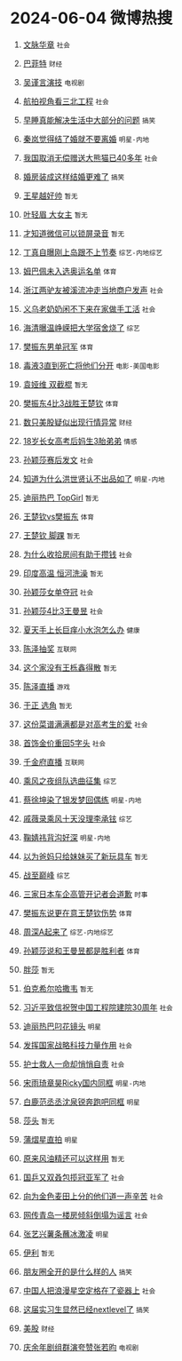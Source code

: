 # 2024-06-04 微博热搜 
1. [文脉华章](https://m.weibo.cn/search?containerid=100103type%3D1%26t%3D10%26q%3D%23%E6%96%87%E8%84%89%E5%8D%8E%E7%AB%A0%23&stream_entry_id=51&isnewpage=1&extparam=seat%3D1%26dgr%3D0%26filter_type%3Drealtimehot%26stream_entry_id%3D51%26c_type%3D51%26pos%3D0%26q%3D%2523%25E6%2596%2587%25E8%2584%2589%25E5%258D%258E%25E7%25AB%25A0%2523%26cate%3D10103%26display_time%3D1717439503%26pre_seqid%3D1717439503889027505112) `社会` 

2. [巴菲特](https://m.weibo.cn/search?containerid=100103type%3D1%26t%3D10%26q%3D%E5%B7%B4%E8%8F%B2%E7%89%B9&stream_entry_id=31&isnewpage=1&extparam=seat%3D1%26filter_type%3Drealtimehot%26c_type%3D31%26lcate%3D5001%26cate%3D5001%26realpos%3D1%26band_rank%3D1%26q%3D%25E5%25B7%25B4%25E8%258F%25B2%25E7%2589%25B9%26stream_entry_id%3D31%26pos%3D0%26dgr%3D0%26flag%3D2%26display_time%3D1717439503%26pre_seqid%3D1717439503889027505112) `财经` 

3. [吴谨言演技](https://m.weibo.cn/search?containerid=100103type%3D1%26t%3D10%26q%3D%E5%90%B4%E8%B0%A8%E8%A8%80%E6%BC%94%E6%8A%80&stream_entry_id=31&isnewpage=1&extparam=seat%3D1%26filter_type%3Drealtimehot%26c_type%3D31%26lcate%3D5001%26cate%3D5001%26realpos%3D2%26band_rank%3D2%26q%3D%25E5%2590%25B4%25E8%25B0%25A8%25E8%25A8%2580%25E6%25BC%2594%25E6%258A%2580%26stream_entry_id%3D31%26pos%3D1%26dgr%3D0%26flag%3D2%26display_time%3D1717439503%26pre_seqid%3D1717439503889027505112) `电视剧` 

4. [航拍视角看三北工程](https://m.weibo.cn/search?containerid=100103type%3D1%26t%3D10%26q%3D%23%E8%88%AA%E6%8B%8D%E8%A7%86%E8%A7%92%E7%9C%8B%E4%B8%89%E5%8C%97%E5%B7%A5%E7%A8%8B%23&stream_entry_id=31&isnewpage=1&extparam=seat%3D1%26filter_type%3Drealtimehot%26c_type%3D31%26lcate%3D5001%26cate%3D5001%26realpos%3D3%26band_rank%3D3%26q%3D%2523%25E8%2588%25AA%25E6%258B%258D%25E8%25A7%2586%25E8%25A7%2592%25E7%259C%258B%25E4%25B8%2589%25E5%258C%2597%25E5%25B7%25A5%25E7%25A8%258B%2523%26stream_entry_id%3D31%26pos%3D2%26dgr%3D0%26flag%3D0%26display_time%3D1717439503%26pre_seqid%3D1717439503889027505112) `社会` 

5. [早睡真能解决生活中大部分的问题](https://m.weibo.cn/search?containerid=100103type%3D1%26t%3D10%26q%3D%23%E6%97%A9%E7%9D%A1%E7%9C%9F%E8%83%BD%E8%A7%A3%E5%86%B3%E7%94%9F%E6%B4%BB%E4%B8%AD%E5%A4%A7%E9%83%A8%E5%88%86%E7%9A%84%E9%97%AE%E9%A2%98%23&stream_entry_id=31&isnewpage=1&extparam=seat%3D1%26filter_type%3Drealtimehot%26c_type%3D31%26lcate%3D5001%26cate%3D5001%26realpos%3D4%26band_rank%3D4%26q%3D%2523%25E6%2597%25A9%25E7%259D%25A1%25E7%259C%259F%25E8%2583%25BD%25E8%25A7%25A3%25E5%2586%25B3%25E7%2594%259F%25E6%25B4%25BB%25E4%25B8%25AD%25E5%25A4%25A7%25E9%2583%25A8%25E5%2588%2586%25E7%259A%2584%25E9%2597%25AE%25E9%25A2%2598%2523%26stream_entry_id%3D31%26pos%3D3%26dgr%3D0%26flag%3D2%26display_time%3D1717439503%26pre_seqid%3D1717439503889027505112) `搞笑` 

6. [秦岚觉得结了婚就不要离婚](https://m.weibo.cn/search?containerid=100103type%3D1%26t%3D10%26q%3D%23%E7%A7%A6%E5%B2%9A%E8%A7%89%E5%BE%97%E7%BB%93%E4%BA%86%E5%A9%9A%E5%B0%B1%E4%B8%8D%E8%A6%81%E7%A6%BB%E5%A9%9A%23&stream_entry_id=31&isnewpage=1&extparam=seat%3D1%26filter_type%3Drealtimehot%26c_type%3D31%26lcate%3D5001%26cate%3D5001%26realpos%3D5%26band_rank%3D5%26q%3D%2523%25E7%25A7%25A6%25E5%25B2%259A%25E8%25A7%2589%25E5%25BE%2597%25E7%25BB%2593%25E4%25BA%2586%25E5%25A9%259A%25E5%25B0%25B1%25E4%25B8%258D%25E8%25A6%2581%25E7%25A6%25BB%25E5%25A9%259A%2523%26stream_entry_id%3D31%26pos%3D4%26dgr%3D0%26flag%3D2%26display_time%3D1717439503%26pre_seqid%3D1717439503889027505112) `明星-内地` 

7. [我国取消无偿赠送大熊猫已40多年](https://m.weibo.cn/search?containerid=100103type%3D1%26t%3D10%26q%3D%23%E6%88%91%E5%9B%BD%E5%8F%96%E6%B6%88%E6%97%A0%E5%81%BF%E8%B5%A0%E9%80%81%E5%A4%A7%E7%86%8A%E7%8C%AB%E5%B7%B240%E5%A4%9A%E5%B9%B4%23&stream_entry_id=31&isnewpage=1&extparam=seat%3D1%26filter_type%3Drealtimehot%26c_type%3D31%26lcate%3D5001%26cate%3D5001%26realpos%3D6%26band_rank%3D6%26q%3D%2523%25E6%2588%2591%25E5%259B%25BD%25E5%258F%2596%25E6%25B6%2588%25E6%2597%25A0%25E5%2581%25BF%25E8%25B5%25A0%25E9%2580%2581%25E5%25A4%25A7%25E7%2586%258A%25E7%258C%25AB%25E5%25B7%25B240%25E5%25A4%259A%25E5%25B9%25B4%2523%26stream_entry_id%3D31%26pos%3D5%26dgr%3D0%26flag%3D0%26display_time%3D1717439503%26pre_seqid%3D1717439503889027505112) `社会` 

8. [婚房装成这样结婚更难了](https://m.weibo.cn/search?containerid=100103type%3D1%26t%3D10%26q%3D%23%E5%A9%9A%E6%88%BF%E8%A3%85%E6%88%90%E8%BF%99%E6%A0%B7%E7%BB%93%E5%A9%9A%E6%9B%B4%E9%9A%BE%E4%BA%86%23&stream_entry_id=31&isnewpage=1&extparam=seat%3D1%26filter_type%3Drealtimehot%26c_type%3D31%26lcate%3D5001%26cate%3D5001%26realpos%3D7%26band_rank%3D7%26q%3D%2523%25E5%25A9%259A%25E6%2588%25BF%25E8%25A3%2585%25E6%2588%2590%25E8%25BF%2599%25E6%25A0%25B7%25E7%25BB%2593%25E5%25A9%259A%25E6%259B%25B4%25E9%259A%25BE%25E4%25BA%2586%2523%26stream_entry_id%3D31%26pos%3D6%26dgr%3D0%26flag%3D2%26display_time%3D1717439503%26pre_seqid%3D1717439503889027505112) `搞笑` 

9. [王星越好帅](https://m.weibo.cn/search?containerid=100103type%3D1%26t%3D10%26q%3D%E7%8E%8B%E6%98%9F%E8%B6%8A%E5%A5%BD%E5%B8%85&stream_entry_id=31&isnewpage=1&extparam=seat%3D1%26filter_type%3Drealtimehot%26c_type%3D31%26lcate%3D5001%26cate%3D5001%26realpos%3D8%26band_rank%3D8%26q%3D%25E7%258E%258B%25E6%2598%259F%25E8%25B6%258A%25E5%25A5%25BD%25E5%25B8%2585%26stream_entry_id%3D31%26pos%3D7%26dgr%3D0%26flag%3D0%26display_time%3D1717439503%26pre_seqid%3D1717439503889027505112) `暂无` 

10. [叶轻眉 大女主](https://m.weibo.cn/search?containerid=100103type%3D1%26t%3D10%26q%3D%E5%8F%B6%E8%BD%BB%E7%9C%89+%E5%A4%A7%E5%A5%B3%E4%B8%BB&stream_entry_id=31&isnewpage=1&extparam=seat%3D1%26filter_type%3Drealtimehot%26c_type%3D31%26lcate%3D5001%26cate%3D5001%26realpos%3D9%26band_rank%3D9%26q%3D%25E5%258F%25B6%25E8%25BD%25BB%25E7%259C%2589%2520%25E5%25A4%25A7%25E5%25A5%25B3%25E4%25B8%25BB%26stream_entry_id%3D31%26pos%3D8%26dgr%3D0%26flag%3D2%26display_time%3D1717439503%26pre_seqid%3D1717439503889027505112) `暂无` 

11. [才知道微信可以锁屏录音](https://m.weibo.cn/search?containerid=100103type%3D1%26t%3D10%26q%3D%E6%89%8D%E7%9F%A5%E9%81%93%E5%BE%AE%E4%BF%A1%E5%8F%AF%E4%BB%A5%E9%94%81%E5%B1%8F%E5%BD%95%E9%9F%B3&stream_entry_id=31&isnewpage=1&extparam=seat%3D1%26filter_type%3Drealtimehot%26c_type%3D31%26lcate%3D5001%26cate%3D5001%26realpos%3D10%26band_rank%3D10%26q%3D%25E6%2589%258D%25E7%259F%25A5%25E9%2581%2593%25E5%25BE%25AE%25E4%25BF%25A1%25E5%258F%25AF%25E4%25BB%25A5%25E9%2594%2581%25E5%25B1%258F%25E5%25BD%2595%25E9%259F%25B3%26stream_entry_id%3D31%26pos%3D9%26dgr%3D0%26flag%3D2%26display_time%3D1717439503%26pre_seqid%3D1717439503889027505112) `暂无` 

12. [丁真自曝刚上岛跟不上节奏](https://m.weibo.cn/search?containerid=100103type%3D1%26t%3D10%26q%3D%23%E4%B8%81%E7%9C%9F%E8%87%AA%E6%9B%9D%E5%88%9A%E4%B8%8A%E5%B2%9B%E8%B7%9F%E4%B8%8D%E4%B8%8A%E8%8A%82%E5%A5%8F%23&stream_entry_id=31&isnewpage=1&extparam=seat%3D1%26filter_type%3Drealtimehot%26c_type%3D31%26lcate%3D5001%26cate%3D5001%26realpos%3D11%26band_rank%3D11%26q%3D%2523%25E4%25B8%2581%25E7%259C%259F%25E8%2587%25AA%25E6%259B%259D%25E5%2588%259A%25E4%25B8%258A%25E5%25B2%259B%25E8%25B7%259F%25E4%25B8%258D%25E4%25B8%258A%25E8%258A%2582%25E5%25A5%258F%2523%26stream_entry_id%3D31%26pos%3D10%26dgr%3D0%26flag%3D1%26display_time%3D1717439503%26pre_seqid%3D1717439503889027505112) `综艺-内地综艺` 

13. [姆巴佩未入选奥运名单](https://m.weibo.cn/search?containerid=100103type%3D1%26t%3D10%26q%3D%23%E5%A7%86%E5%B7%B4%E4%BD%A9%E6%9C%AA%E5%85%A5%E9%80%89%E5%A5%A5%E8%BF%90%E5%90%8D%E5%8D%95%23&stream_entry_id=31&isnewpage=1&extparam=seat%3D1%26filter_type%3Drealtimehot%26c_type%3D31%26lcate%3D5001%26cate%3D5001%26realpos%3D12%26band_rank%3D12%26q%3D%2523%25E5%25A7%2586%25E5%25B7%25B4%25E4%25BD%25A9%25E6%259C%25AA%25E5%2585%25A5%25E9%2580%2589%25E5%25A5%25A5%25E8%25BF%2590%25E5%2590%258D%25E5%258D%2595%2523%26stream_entry_id%3D31%26pos%3D11%26dgr%3D0%26flag%3D1%26display_time%3D1717439503%26pre_seqid%3D1717439503889027505112) `体育` 

14. [浙江两驴友被溪流冲走当地商户发声](https://m.weibo.cn/search?containerid=100103type%3D1%26t%3D10%26q%3D%23%E6%B5%99%E6%B1%9F%E4%B8%A4%E9%A9%B4%E5%8F%8B%E8%A2%AB%E6%BA%AA%E6%B5%81%E5%86%B2%E8%B5%B0%E5%BD%93%E5%9C%B0%E5%95%86%E6%88%B7%E5%8F%91%E5%A3%B0%23&stream_entry_id=31&isnewpage=1&extparam=seat%3D1%26filter_type%3Drealtimehot%26c_type%3D31%26lcate%3D5001%26cate%3D5001%26realpos%3D13%26band_rank%3D13%26q%3D%2523%25E6%25B5%2599%25E6%25B1%259F%25E4%25B8%25A4%25E9%25A9%25B4%25E5%258F%258B%25E8%25A2%25AB%25E6%25BA%25AA%25E6%25B5%2581%25E5%2586%25B2%25E8%25B5%25B0%25E5%25BD%2593%25E5%259C%25B0%25E5%2595%2586%25E6%2588%25B7%25E5%258F%2591%25E5%25A3%25B0%2523%26stream_entry_id%3D31%26pos%3D12%26dgr%3D0%26flag%3D2%26display_time%3D1717439503%26pre_seqid%3D1717439503889027505112) `社会` 

15. [义乌老奶奶闲不下来在家做手工活](https://m.weibo.cn/search?containerid=100103type%3D1%26t%3D10%26q%3D%23%E4%B9%89%E4%B9%8C%E8%80%81%E5%A5%B6%E5%A5%B6%E9%97%B2%E4%B8%8D%E4%B8%8B%E6%9D%A5%E5%9C%A8%E5%AE%B6%E5%81%9A%E6%89%8B%E5%B7%A5%E6%B4%BB%23&stream_entry_id=31&isnewpage=1&extparam=seat%3D1%26filter_type%3Drealtimehot%26c_type%3D31%26lcate%3D5001%26cate%3D5001%26realpos%3D14%26band_rank%3D14%26q%3D%2523%25E4%25B9%2589%25E4%25B9%258C%25E8%2580%2581%25E5%25A5%25B6%25E5%25A5%25B6%25E9%2597%25B2%25E4%25B8%258D%25E4%25B8%258B%25E6%259D%25A5%25E5%259C%25A8%25E5%25AE%25B6%25E5%2581%259A%25E6%2589%258B%25E5%25B7%25A5%25E6%25B4%25BB%2523%26stream_entry_id%3D31%26pos%3D13%26dgr%3D0%26flag%3D32768%26display_time%3D1717439503%26pre_seqid%3D1717439503889027505112) `社会` 

16. [海清曝温峥嵘把大学宿舍烧了](https://m.weibo.cn/search?containerid=100103type%3D1%26t%3D10%26q%3D%23%E6%B5%B7%E6%B8%85%E6%9B%9D%E6%B8%A9%E5%B3%A5%E5%B5%98%E6%8A%8A%E5%A4%A7%E5%AD%A6%E5%AE%BF%E8%88%8D%E7%83%A7%E4%BA%86%23&stream_entry_id=31&isnewpage=1&extparam=seat%3D1%26filter_type%3Drealtimehot%26c_type%3D31%26lcate%3D5001%26cate%3D5001%26realpos%3D15%26band_rank%3D15%26q%3D%2523%25E6%25B5%25B7%25E6%25B8%2585%25E6%259B%259D%25E6%25B8%25A9%25E5%25B3%25A5%25E5%25B5%2598%25E6%258A%258A%25E5%25A4%25A7%25E5%25AD%25A6%25E5%25AE%25BF%25E8%2588%258D%25E7%2583%25A7%25E4%25BA%2586%2523%26stream_entry_id%3D31%26pos%3D14%26dgr%3D0%26flag%3D1%26display_time%3D1717439503%26pre_seqid%3D1717439503889027505112) `综艺` 

17. [樊振东男单冠军](https://m.weibo.cn/search?containerid=100103type%3D1%26t%3D10%26q%3D%23%E6%A8%8A%E6%8C%AF%E4%B8%9C%E7%94%B7%E5%8D%95%E5%86%A0%E5%86%9B%23&stream_entry_id=31&isnewpage=1&extparam=seat%3D1%26filter_type%3Drealtimehot%26c_type%3D31%26lcate%3D5001%26cate%3D5001%26realpos%3D16%26band_rank%3D16%26q%3D%2523%25E6%25A8%258A%25E6%258C%25AF%25E4%25B8%259C%25E7%2594%25B7%25E5%258D%2595%25E5%2586%25A0%25E5%2586%259B%2523%26stream_entry_id%3D31%26pos%3D15%26dgr%3D0%26flag%3D0%26display_time%3D1717439503%26pre_seqid%3D1717439503889027505112) `体育` 

18. [毒液3直到死亡将他们分开](https://m.weibo.cn/search?containerid=100103type%3D1%26t%3D10%26q%3D%23%E6%AF%92%E6%B6%B23%E7%9B%B4%E5%88%B0%E6%AD%BB%E4%BA%A1%E5%B0%86%E4%BB%96%E4%BB%AC%E5%88%86%E5%BC%80%23&stream_entry_id=31&isnewpage=1&extparam=seat%3D1%26filter_type%3Drealtimehot%26c_type%3D31%26lcate%3D5001%26cate%3D5001%26realpos%3D17%26band_rank%3D17%26q%3D%2523%25E6%25AF%2592%25E6%25B6%25B23%25E7%259B%25B4%25E5%2588%25B0%25E6%25AD%25BB%25E4%25BA%25A1%25E5%25B0%2586%25E4%25BB%2596%25E4%25BB%25AC%25E5%2588%2586%25E5%25BC%2580%2523%26stream_entry_id%3D31%26pos%3D16%26dgr%3D0%26flag%3D0%26display_time%3D1717439503%26pre_seqid%3D1717439503889027505112) `电影-美国电影` 

19. [袁娅维 双截棍](https://m.weibo.cn/search?containerid=100103type%3D1%26t%3D10%26q%3D%E8%A2%81%E5%A8%85%E7%BB%B4+%E5%8F%8C%E6%88%AA%E6%A3%8D&stream_entry_id=31&isnewpage=1&extparam=seat%3D1%26filter_type%3Drealtimehot%26c_type%3D31%26lcate%3D5001%26cate%3D5001%26realpos%3D18%26band_rank%3D18%26q%3D%25E8%25A2%2581%25E5%25A8%2585%25E7%25BB%25B4%2520%25E5%258F%258C%25E6%2588%25AA%25E6%25A3%258D%26stream_entry_id%3D31%26pos%3D17%26dgr%3D0%26flag%3D0%26display_time%3D1717439503%26pre_seqid%3D1717439503889027505112) `暂无` 

20. [樊振东4比3战胜王楚钦](https://m.weibo.cn/search?containerid=100103type%3D1%26t%3D10%26q%3D%23%E6%A8%8A%E6%8C%AF%E4%B8%9C4%E6%AF%943%E6%88%98%E8%83%9C%E7%8E%8B%E6%A5%9A%E9%92%A6%23&stream_entry_id=31&isnewpage=1&extparam=seat%3D1%26filter_type%3Drealtimehot%26c_type%3D31%26lcate%3D5001%26cate%3D5001%26realpos%3D19%26band_rank%3D19%26q%3D%2523%25E6%25A8%258A%25E6%258C%25AF%25E4%25B8%259C4%25E6%25AF%25943%25E6%2588%2598%25E8%2583%259C%25E7%258E%258B%25E6%25A5%259A%25E9%2592%25A6%2523%26stream_entry_id%3D31%26pos%3D18%26dgr%3D0%26flag%3D0%26display_time%3D1717439503%26pre_seqid%3D1717439503889027505112) `体育` 

21. [数只美股疑似出现行情异常](https://m.weibo.cn/search?containerid=100103type%3D1%26t%3D10%26q%3D%23%E6%95%B0%E5%8F%AA%E7%BE%8E%E8%82%A1%E7%96%91%E4%BC%BC%E5%87%BA%E7%8E%B0%E8%A1%8C%E6%83%85%E5%BC%82%E5%B8%B8%23&stream_entry_id=31&isnewpage=1&extparam=seat%3D1%26filter_type%3Drealtimehot%26c_type%3D31%26lcate%3D5001%26cate%3D5001%26realpos%3D20%26band_rank%3D20%26q%3D%2523%25E6%2595%25B0%25E5%258F%25AA%25E7%25BE%258E%25E8%2582%25A1%25E7%2596%2591%25E4%25BC%25BC%25E5%2587%25BA%25E7%258E%25B0%25E8%25A1%258C%25E6%2583%2585%25E5%25BC%2582%25E5%25B8%25B8%2523%26stream_entry_id%3D31%26pos%3D19%26dgr%3D0%26flag%3D0%26display_time%3D1717439503%26pre_seqid%3D1717439503889027505112) `财经` 

22. [18岁长女高考后妈生3胎弟弟](https://m.weibo.cn/search?containerid=100103type%3D1%26t%3D10%26q%3D%2318%E5%B2%81%E9%95%BF%E5%A5%B3%E9%AB%98%E8%80%83%E5%90%8E%E5%A6%88%E7%94%9F3%E8%83%8E%E5%BC%9F%E5%BC%9F%23&stream_entry_id=31&isnewpage=1&extparam=seat%3D1%26filter_type%3Drealtimehot%26c_type%3D31%26lcate%3D5001%26cate%3D5001%26realpos%3D21%26band_rank%3D21%26q%3D%252318%25E5%25B2%2581%25E9%2595%25BF%25E5%25A5%25B3%25E9%25AB%2598%25E8%2580%2583%25E5%2590%258E%25E5%25A6%2588%25E7%2594%259F3%25E8%2583%258E%25E5%25BC%259F%25E5%25BC%259F%2523%26stream_entry_id%3D31%26pos%3D20%26dgr%3D0%26flag%3D1%26display_time%3D1717439503%26pre_seqid%3D1717439503889027505112) `情感` 

23. [孙颖莎赛后发文](https://m.weibo.cn/search?containerid=100103type%3D1%26t%3D10%26q%3D%23%E5%AD%99%E9%A2%96%E8%8E%8E%E8%B5%9B%E5%90%8E%E5%8F%91%E6%96%87%23&stream_entry_id=31&isnewpage=1&extparam=seat%3D1%26filter_type%3Drealtimehot%26c_type%3D31%26lcate%3D5001%26cate%3D5001%26realpos%3D22%26band_rank%3D22%26q%3D%2523%25E5%25AD%2599%25E9%25A2%2596%25E8%258E%258E%25E8%25B5%259B%25E5%2590%258E%25E5%258F%2591%25E6%2596%2587%2523%26stream_entry_id%3D31%26pos%3D21%26dgr%3D0%26flag%3D0%26display_time%3D1717439503%26pre_seqid%3D1717439503889027505112) `社会` 

24. [知道为什么洪世贤认不出品如了](https://m.weibo.cn/search?containerid=100103type%3D1%26t%3D10%26q%3D%23%E7%9F%A5%E9%81%93%E4%B8%BA%E4%BB%80%E4%B9%88%E6%B4%AA%E4%B8%96%E8%B4%A4%E8%AE%A4%E4%B8%8D%E5%87%BA%E5%93%81%E5%A6%82%E4%BA%86%23&stream_entry_id=31&isnewpage=1&extparam=seat%3D1%26filter_type%3Drealtimehot%26c_type%3D31%26lcate%3D5001%26cate%3D5001%26realpos%3D23%26band_rank%3D23%26q%3D%2523%25E7%259F%25A5%25E9%2581%2593%25E4%25B8%25BA%25E4%25BB%2580%25E4%25B9%2588%25E6%25B4%25AA%25E4%25B8%2596%25E8%25B4%25A4%25E8%25AE%25A4%25E4%25B8%258D%25E5%2587%25BA%25E5%2593%2581%25E5%25A6%2582%25E4%25BA%2586%2523%26stream_entry_id%3D31%26pos%3D22%26dgr%3D0%26flag%3D0%26display_time%3D1717439503%26pre_seqid%3D1717439503889027505112) `明星-内地` 

25. [迪丽热巴 TopGirl](https://m.weibo.cn/search?containerid=100103type%3D1%26t%3D10%26q%3D%E8%BF%AA%E4%B8%BD%E7%83%AD%E5%B7%B4+TopGirl&stream_entry_id=31&isnewpage=1&extparam=seat%3D1%26filter_type%3Drealtimehot%26c_type%3D31%26lcate%3D5001%26cate%3D5001%26realpos%3D24%26band_rank%3D24%26q%3D%25E8%25BF%25AA%25E4%25B8%25BD%25E7%2583%25AD%25E5%25B7%25B4%2520TopGirl%26stream_entry_id%3D31%26pos%3D23%26dgr%3D0%26flag%3D1%26display_time%3D1717439503%26pre_seqid%3D1717439503889027505112) `暂无` 

26. [王楚钦vs樊振东](https://m.weibo.cn/search?containerid=100103type%3D1%26t%3D10%26q%3D%23%E7%8E%8B%E6%A5%9A%E9%92%A6vs%E6%A8%8A%E6%8C%AF%E4%B8%9C%23&stream_entry_id=31&isnewpage=1&extparam=seat%3D1%26filter_type%3Drealtimehot%26c_type%3D31%26lcate%3D5001%26cate%3D5001%26realpos%3D25%26band_rank%3D25%26q%3D%2523%25E7%258E%258B%25E6%25A5%259A%25E9%2592%25A6vs%25E6%25A8%258A%25E6%258C%25AF%25E4%25B8%259C%2523%26stream_entry_id%3D31%26pos%3D24%26dgr%3D0%26flag%3D0%26display_time%3D1717439503%26pre_seqid%3D1717439503889027505112) `体育` 

27. [王楚钦 脚踝](https://m.weibo.cn/search?containerid=100103type%3D1%26t%3D10%26q%3D%E7%8E%8B%E6%A5%9A%E9%92%A6+%E8%84%9A%E8%B8%9D&stream_entry_id=31&isnewpage=1&extparam=seat%3D1%26filter_type%3Drealtimehot%26c_type%3D31%26lcate%3D5001%26cate%3D5001%26realpos%3D26%26band_rank%3D26%26q%3D%25E7%258E%258B%25E6%25A5%259A%25E9%2592%25A6%2520%25E8%2584%259A%25E8%25B8%259D%26stream_entry_id%3D31%26pos%3D25%26dgr%3D0%26flag%3D0%26display_time%3D1717439503%26pre_seqid%3D1717439503889027505112) `暂无` 

28. [为什么收拾房间有助于攒钱](https://m.weibo.cn/search?containerid=100103type%3D1%26t%3D10%26q%3D%23%E4%B8%BA%E4%BB%80%E4%B9%88%E6%94%B6%E6%8B%BE%E6%88%BF%E9%97%B4%E6%9C%89%E5%8A%A9%E4%BA%8E%E6%94%92%E9%92%B1%23&stream_entry_id=31&isnewpage=1&extparam=seat%3D1%26filter_type%3Drealtimehot%26c_type%3D31%26lcate%3D5001%26cate%3D5001%26realpos%3D27%26band_rank%3D27%26q%3D%2523%25E4%25B8%25BA%25E4%25BB%2580%25E4%25B9%2588%25E6%2594%25B6%25E6%258B%25BE%25E6%2588%25BF%25E9%2597%25B4%25E6%259C%2589%25E5%258A%25A9%25E4%25BA%258E%25E6%2594%2592%25E9%2592%25B1%2523%26stream_entry_id%3D31%26pos%3D26%26dgr%3D0%26flag%3D0%26display_time%3D1717439503%26pre_seqid%3D1717439503889027505112) `社会` 

29. [印度高温 恒河洗澡](https://m.weibo.cn/search?containerid=100103type%3D1%26t%3D10%26q%3D%E5%8D%B0%E5%BA%A6%E9%AB%98%E6%B8%A9+%E6%81%92%E6%B2%B3%E6%B4%97%E6%BE%A1&stream_entry_id=31&isnewpage=1&extparam=seat%3D1%26filter_type%3Drealtimehot%26c_type%3D31%26lcate%3D5001%26cate%3D5001%26realpos%3D28%26band_rank%3D28%26q%3D%25E5%258D%25B0%25E5%25BA%25A6%25E9%25AB%2598%25E6%25B8%25A9%2520%25E6%2581%2592%25E6%25B2%25B3%25E6%25B4%2597%25E6%25BE%25A1%26stream_entry_id%3D31%26pos%3D27%26dgr%3D0%26flag%3D0%26display_time%3D1717439503%26pre_seqid%3D1717439503889027505112) `暂无` 

30. [孙颖莎女单夺冠](https://m.weibo.cn/search?containerid=100103type%3D1%26t%3D10%26q%3D%23%E5%AD%99%E9%A2%96%E8%8E%8E%E5%A5%B3%E5%8D%95%E5%A4%BA%E5%86%A0%23&stream_entry_id=31&isnewpage=1&extparam=seat%3D1%26filter_type%3Drealtimehot%26c_type%3D31%26lcate%3D5001%26cate%3D5001%26realpos%3D29%26band_rank%3D29%26q%3D%2523%25E5%25AD%2599%25E9%25A2%2596%25E8%258E%258E%25E5%25A5%25B3%25E5%258D%2595%25E5%25A4%25BA%25E5%2586%25A0%2523%26stream_entry_id%3D31%26pos%3D28%26dgr%3D0%26flag%3D0%26display_time%3D1717439503%26pre_seqid%3D1717439503889027505112) `社会` 

31. [孙颖莎4比3王曼昱](https://m.weibo.cn/search?containerid=100103type%3D1%26t%3D10%26q%3D%23%E5%AD%99%E9%A2%96%E8%8E%8E4%E6%AF%943%E7%8E%8B%E6%9B%BC%E6%98%B1%23&stream_entry_id=31&isnewpage=1&extparam=seat%3D1%26filter_type%3Drealtimehot%26c_type%3D31%26lcate%3D5001%26cate%3D5001%26realpos%3D30%26band_rank%3D30%26q%3D%2523%25E5%25AD%2599%25E9%25A2%2596%25E8%258E%258E4%25E6%25AF%25943%25E7%258E%258B%25E6%259B%25BC%25E6%2598%25B1%2523%26stream_entry_id%3D31%26pos%3D29%26dgr%3D0%26flag%3D0%26display_time%3D1717439503%26pre_seqid%3D1717439503889027505112) `社会` 

32. [夏天手上长巨痒小水泡怎么办](https://m.weibo.cn/search?containerid=100103type%3D1%26t%3D10%26q%3D%23%E5%A4%8F%E5%A4%A9%E6%89%8B%E4%B8%8A%E9%95%BF%E5%B7%A8%E7%97%92%E5%B0%8F%E6%B0%B4%E6%B3%A1%E6%80%8E%E4%B9%88%E5%8A%9E%23&stream_entry_id=31&isnewpage=1&extparam=seat%3D1%26filter_type%3Drealtimehot%26c_type%3D31%26lcate%3D5001%26cate%3D5001%26realpos%3D31%26band_rank%3D31%26q%3D%2523%25E5%25A4%258F%25E5%25A4%25A9%25E6%2589%258B%25E4%25B8%258A%25E9%2595%25BF%25E5%25B7%25A8%25E7%2597%2592%25E5%25B0%258F%25E6%25B0%25B4%25E6%25B3%25A1%25E6%2580%258E%25E4%25B9%2588%25E5%258A%259E%2523%26stream_entry_id%3D31%26pos%3D30%26dgr%3D0%26flag%3D0%26display_time%3D1717439503%26pre_seqid%3D1717439503889027505112) `健康` 

33. [陈泽抽奖](https://m.weibo.cn/search?containerid=100103type%3D1%26t%3D10%26q%3D%E9%99%88%E6%B3%BD%E6%8A%BD%E5%A5%96&stream_entry_id=31&isnewpage=1&extparam=seat%3D1%26filter_type%3Drealtimehot%26c_type%3D31%26lcate%3D5001%26cate%3D5001%26realpos%3D32%26band_rank%3D32%26q%3D%25E9%2599%2588%25E6%25B3%25BD%25E6%258A%25BD%25E5%25A5%2596%26stream_entry_id%3D31%26pos%3D31%26dgr%3D0%26flag%3D0%26display_time%3D1717439503%26pre_seqid%3D1717439503889027505112) `互联网` 

34. [这个家没有王栎鑫得散](https://m.weibo.cn/search?containerid=100103type%3D1%26t%3D10%26q%3D%E8%BF%99%E4%B8%AA%E5%AE%B6%E6%B2%A1%E6%9C%89%E7%8E%8B%E6%A0%8E%E9%91%AB%E5%BE%97%E6%95%A3&stream_entry_id=31&isnewpage=1&extparam=seat%3D1%26filter_type%3Drealtimehot%26c_type%3D31%26lcate%3D5001%26cate%3D5001%26realpos%3D33%26band_rank%3D33%26q%3D%25E8%25BF%2599%25E4%25B8%25AA%25E5%25AE%25B6%25E6%25B2%25A1%25E6%259C%2589%25E7%258E%258B%25E6%25A0%258E%25E9%2591%25AB%25E5%25BE%2597%25E6%2595%25A3%26stream_entry_id%3D31%26pos%3D32%26dgr%3D0%26flag%3D0%26display_time%3D1717439503%26pre_seqid%3D1717439503889027505112) `暂无` 

35. [陈泽直播](https://m.weibo.cn/search?containerid=100103type%3D1%26t%3D10%26q%3D%E9%99%88%E6%B3%BD%E7%9B%B4%E6%92%AD&stream_entry_id=31&isnewpage=1&extparam=seat%3D1%26filter_type%3Drealtimehot%26c_type%3D31%26lcate%3D5001%26cate%3D5001%26realpos%3D34%26band_rank%3D34%26q%3D%25E9%2599%2588%25E6%25B3%25BD%25E7%259B%25B4%25E6%2592%25AD%26stream_entry_id%3D31%26pos%3D33%26dgr%3D0%26flag%3D0%26display_time%3D1717439503%26pre_seqid%3D1717439503889027505112) `游戏` 

36. [于正 选角](https://m.weibo.cn/search?containerid=100103type%3D1%26t%3D10%26q%3D%E4%BA%8E%E6%AD%A3+%E9%80%89%E8%A7%92&stream_entry_id=31&isnewpage=1&extparam=seat%3D1%26filter_type%3Drealtimehot%26c_type%3D31%26lcate%3D5001%26cate%3D5001%26realpos%3D35%26band_rank%3D35%26q%3D%25E4%25BA%258E%25E6%25AD%25A3%2520%25E9%2580%2589%25E8%25A7%2592%26stream_entry_id%3D31%26pos%3D34%26dgr%3D0%26flag%3D0%26display_time%3D1717439503%26pre_seqid%3D1717439503889027505112) `暂无` 

37. [这份菜谱满满都是对高考生的爱](https://m.weibo.cn/search?containerid=100103type%3D1%26t%3D10%26q%3D%23%E8%BF%99%E4%BB%BD%E8%8F%9C%E8%B0%B1%E6%BB%A1%E6%BB%A1%E9%83%BD%E6%98%AF%E5%AF%B9%E9%AB%98%E8%80%83%E7%94%9F%E7%9A%84%E7%88%B1%23&stream_entry_id=31&isnewpage=1&extparam=seat%3D1%26filter_type%3Drealtimehot%26c_type%3D31%26lcate%3D5001%26cate%3D5001%26realpos%3D36%26band_rank%3D36%26q%3D%2523%25E8%25BF%2599%25E4%25BB%25BD%25E8%258F%259C%25E8%25B0%25B1%25E6%25BB%25A1%25E6%25BB%25A1%25E9%2583%25BD%25E6%2598%25AF%25E5%25AF%25B9%25E9%25AB%2598%25E8%2580%2583%25E7%2594%259F%25E7%259A%2584%25E7%2588%25B1%2523%26stream_entry_id%3D31%26pos%3D35%26dgr%3D0%26flag%3D32768%26display_time%3D1717439503%26pre_seqid%3D1717439503889027505112) `社会` 

38. [首饰金价重回5字头](https://m.weibo.cn/search?containerid=100103type%3D1%26t%3D10%26q%3D%23%E9%A6%96%E9%A5%B0%E9%87%91%E4%BB%B7%E9%87%8D%E5%9B%9E5%E5%AD%97%E5%A4%B4%23&stream_entry_id=31&isnewpage=1&extparam=seat%3D1%26filter_type%3Drealtimehot%26c_type%3D31%26lcate%3D5001%26cate%3D5001%26realpos%3D37%26band_rank%3D37%26q%3D%2523%25E9%25A6%2596%25E9%25A5%25B0%25E9%2587%2591%25E4%25BB%25B7%25E9%2587%258D%25E5%259B%259E5%25E5%25AD%2597%25E5%25A4%25B4%2523%26stream_entry_id%3D31%26pos%3D36%26dgr%3D0%26flag%3D0%26display_time%3D1717439503%26pre_seqid%3D1717439503889027505112) `社会` 

39. [千金府直播](https://m.weibo.cn/search?containerid=100103type%3D1%26t%3D10%26q%3D%23%E5%8D%83%E9%87%91%E5%BA%9C%E7%9B%B4%E6%92%AD%23&stream_entry_id=31&isnewpage=1&extparam=seat%3D1%26filter_type%3Drealtimehot%26c_type%3D31%26lcate%3D5001%26cate%3D5001%26realpos%3D38%26band_rank%3D38%26q%3D%2523%25E5%258D%2583%25E9%2587%2591%25E5%25BA%259C%25E7%259B%25B4%25E6%2592%25AD%2523%26stream_entry_id%3D31%26pos%3D37%26dgr%3D0%26flag%3D1%26display_time%3D1717439503%26pre_seqid%3D1717439503889027505112) `互联网` 

40. [乘风之夜组队选曲征集](https://m.weibo.cn/search?containerid=100103type%3D1%26t%3D10%26q%3D%E4%B9%98%E9%A3%8E%E4%B9%8B%E5%A4%9C%E7%BB%84%E9%98%9F%E9%80%89%E6%9B%B2%E5%BE%81%E9%9B%86&stream_entry_id=31&isnewpage=1&extparam=seat%3D1%26filter_type%3Drealtimehot%26c_type%3D31%26lcate%3D5001%26cate%3D5001%26realpos%3D39%26band_rank%3D39%26q%3D%25E4%25B9%2598%25E9%25A3%258E%25E4%25B9%258B%25E5%25A4%259C%25E7%25BB%2584%25E9%2598%259F%25E9%2580%2589%25E6%259B%25B2%25E5%25BE%2581%25E9%259B%2586%26stream_entry_id%3D31%26pos%3D38%26dgr%3D0%26flag%3D0%26display_time%3D1717439503%26pre_seqid%3D1717439503889027505112) `综艺` 

41. [蔡徐坤染了银发梦回偶练](https://m.weibo.cn/search?containerid=100103type%3D1%26t%3D10%26q%3D%23%E8%94%A1%E5%BE%90%E5%9D%A4%E6%9F%93%E4%BA%86%E9%93%B6%E5%8F%91%E6%A2%A6%E5%9B%9E%E5%81%B6%E7%BB%83%23&stream_entry_id=31&isnewpage=1&extparam=seat%3D1%26filter_type%3Drealtimehot%26c_type%3D31%26lcate%3D5001%26cate%3D5001%26realpos%3D40%26band_rank%3D40%26q%3D%2523%25E8%2594%25A1%25E5%25BE%2590%25E5%259D%25A4%25E6%259F%2593%25E4%25BA%2586%25E9%2593%25B6%25E5%258F%2591%25E6%25A2%25A6%25E5%259B%259E%25E5%2581%25B6%25E7%25BB%2583%2523%26stream_entry_id%3D31%26pos%3D39%26dgr%3D0%26flag%3D0%26display_time%3D1717439503%26pre_seqid%3D1717439503889027505112) `明星-内地` 

42. [戚薇录乘风十天没理李承铉](https://m.weibo.cn/search?containerid=100103type%3D1%26t%3D10%26q%3D%23%E6%88%9A%E8%96%87%E5%BD%95%E4%B9%98%E9%A3%8E%E5%8D%81%E5%A4%A9%E6%B2%A1%E7%90%86%E6%9D%8E%E6%89%BF%E9%93%89%23&stream_entry_id=31&isnewpage=1&extparam=seat%3D1%26filter_type%3Drealtimehot%26c_type%3D31%26lcate%3D5001%26cate%3D5001%26realpos%3D41%26band_rank%3D41%26q%3D%2523%25E6%2588%259A%25E8%2596%2587%25E5%25BD%2595%25E4%25B9%2598%25E9%25A3%258E%25E5%258D%2581%25E5%25A4%25A9%25E6%25B2%25A1%25E7%2590%2586%25E6%259D%258E%25E6%2589%25BF%25E9%2593%2589%2523%26stream_entry_id%3D31%26pos%3D40%26dgr%3D0%26flag%3D0%26display_time%3D1717439503%26pre_seqid%3D1717439503889027505112) `综艺` 

43. [鞠婧祎背沟好深](https://m.weibo.cn/search?containerid=100103type%3D1%26t%3D10%26q%3D%23%E9%9E%A0%E5%A9%A7%E7%A5%8E%E8%83%8C%E6%B2%9F%E5%A5%BD%E6%B7%B1%23&stream_entry_id=31&isnewpage=1&extparam=seat%3D1%26filter_type%3Drealtimehot%26c_type%3D31%26lcate%3D5001%26cate%3D5001%26realpos%3D42%26band_rank%3D42%26q%3D%2523%25E9%259E%25A0%25E5%25A9%25A7%25E7%25A5%258E%25E8%2583%258C%25E6%25B2%259F%25E5%25A5%25BD%25E6%25B7%25B1%2523%26stream_entry_id%3D31%26pos%3D41%26dgr%3D0%26flag%3D0%26display_time%3D1717439503%26pre_seqid%3D1717439503889027505112) `明星-内地` 

44. [以为爸妈只给妹妹买了新玩具车](https://m.weibo.cn/search?containerid=100103type%3D1%26t%3D10%26q%3D%E4%BB%A5%E4%B8%BA%E7%88%B8%E5%A6%88%E5%8F%AA%E7%BB%99%E5%A6%B9%E5%A6%B9%E4%B9%B0%E4%BA%86%E6%96%B0%E7%8E%A9%E5%85%B7%E8%BD%A6&stream_entry_id=31&isnewpage=1&extparam=seat%3D1%26filter_type%3Drealtimehot%26c_type%3D31%26lcate%3D5001%26cate%3D5001%26realpos%3D43%26band_rank%3D43%26q%3D%25E4%25BB%25A5%25E4%25B8%25BA%25E7%2588%25B8%25E5%25A6%2588%25E5%258F%25AA%25E7%25BB%2599%25E5%25A6%25B9%25E5%25A6%25B9%25E4%25B9%25B0%25E4%25BA%2586%25E6%2596%25B0%25E7%258E%25A9%25E5%2585%25B7%25E8%25BD%25A6%26stream_entry_id%3D31%26pos%3D42%26dgr%3D0%26flag%3D0%26display_time%3D1717439503%26pre_seqid%3D1717439503889027505112) `暂无` 

45. [战至巅峰](https://m.weibo.cn/search?containerid=100103type%3D1%26t%3D10%26q%3D%E6%88%98%E8%87%B3%E5%B7%85%E5%B3%B0&stream_entry_id=31&isnewpage=1&extparam=seat%3D1%26filter_type%3Drealtimehot%26c_type%3D31%26lcate%3D5001%26cate%3D5001%26realpos%3D44%26band_rank%3D44%26q%3D%25E6%2588%2598%25E8%2587%25B3%25E5%25B7%2585%25E5%25B3%25B0%26stream_entry_id%3D31%26pos%3D43%26dgr%3D0%26flag%3D0%26display_time%3D1717439503%26pre_seqid%3D1717439503889027505112) `综艺` 

46. [三家日本车企高管开记者会道歉](https://m.weibo.cn/search?containerid=100103type%3D1%26t%3D10%26q%3D%23%E4%B8%89%E5%AE%B6%E6%97%A5%E6%9C%AC%E8%BD%A6%E4%BC%81%E9%AB%98%E7%AE%A1%E5%BC%80%E8%AE%B0%E8%80%85%E4%BC%9A%E9%81%93%E6%AD%89%23&stream_entry_id=31&isnewpage=1&extparam=seat%3D1%26filter_type%3Drealtimehot%26c_type%3D31%26lcate%3D5001%26cate%3D5001%26realpos%3D45%26band_rank%3D45%26q%3D%2523%25E4%25B8%2589%25E5%25AE%25B6%25E6%2597%25A5%25E6%259C%25AC%25E8%25BD%25A6%25E4%25BC%2581%25E9%25AB%2598%25E7%25AE%25A1%25E5%25BC%2580%25E8%25AE%25B0%25E8%2580%2585%25E4%25BC%259A%25E9%2581%2593%25E6%25AD%2589%2523%26stream_entry_id%3D31%26pos%3D44%26dgr%3D0%26flag%3D0%26display_time%3D1717439503%26pre_seqid%3D1717439503889027505112) `时事` 

47. [樊振东说更在意王楚钦伤势](https://m.weibo.cn/search?containerid=100103type%3D1%26t%3D10%26q%3D%23%E6%A8%8A%E6%8C%AF%E4%B8%9C%E8%AF%B4%E6%9B%B4%E5%9C%A8%E6%84%8F%E7%8E%8B%E6%A5%9A%E9%92%A6%E4%BC%A4%E5%8A%BF%23&stream_entry_id=31&isnewpage=1&extparam=seat%3D1%26filter_type%3Drealtimehot%26c_type%3D31%26lcate%3D5001%26cate%3D5001%26realpos%3D46%26band_rank%3D46%26q%3D%2523%25E6%25A8%258A%25E6%258C%25AF%25E4%25B8%259C%25E8%25AF%25B4%25E6%259B%25B4%25E5%259C%25A8%25E6%2584%258F%25E7%258E%258B%25E6%25A5%259A%25E9%2592%25A6%25E4%25BC%25A4%25E5%258A%25BF%2523%26stream_entry_id%3D31%26pos%3D45%26dgr%3D0%26flag%3D0%26display_time%3D1717439503%26pre_seqid%3D1717439503889027505112) `体育` 

48. [周深A起来了](https://m.weibo.cn/search?containerid=100103type%3D1%26t%3D10%26q%3D%23%E5%91%A8%E6%B7%B1A%E8%B5%B7%E6%9D%A5%E4%BA%86%23&stream_entry_id=31&isnewpage=1&extparam=seat%3D1%26filter_type%3Drealtimehot%26c_type%3D31%26lcate%3D5001%26cate%3D5001%26realpos%3D47%26band_rank%3D47%26q%3D%2523%25E5%2591%25A8%25E6%25B7%25B1A%25E8%25B5%25B7%25E6%259D%25A5%25E4%25BA%2586%2523%26stream_entry_id%3D31%26pos%3D46%26dgr%3D0%26flag%3D0%26display_time%3D1717439503%26pre_seqid%3D1717439503889027505112) `综艺-内地综艺` 

49. [孙颖莎说和王曼昱都是胜利者](https://m.weibo.cn/search?containerid=100103type%3D1%26t%3D10%26q%3D%23%E5%AD%99%E9%A2%96%E8%8E%8E%E8%AF%B4%E5%92%8C%E7%8E%8B%E6%9B%BC%E6%98%B1%E9%83%BD%E6%98%AF%E8%83%9C%E5%88%A9%E8%80%85%23&stream_entry_id=31&isnewpage=1&extparam=seat%3D1%26filter_type%3Drealtimehot%26c_type%3D31%26lcate%3D5001%26cate%3D5001%26realpos%3D48%26band_rank%3D48%26q%3D%2523%25E5%25AD%2599%25E9%25A2%2596%25E8%258E%258E%25E8%25AF%25B4%25E5%2592%258C%25E7%258E%258B%25E6%259B%25BC%25E6%2598%25B1%25E9%2583%25BD%25E6%2598%25AF%25E8%2583%259C%25E5%2588%25A9%25E8%2580%2585%2523%26stream_entry_id%3D31%26pos%3D47%26dgr%3D0%26flag%3D0%26display_time%3D1717439503%26pre_seqid%3D1717439503889027505112) `体育` 

50. [胖莎](https://m.weibo.cn/search?containerid=100103type%3D1%26t%3D10%26q%3D%E8%83%96%E8%8E%8E&stream_entry_id=31&isnewpage=1&extparam=seat%3D1%26filter_type%3Drealtimehot%26c_type%3D31%26lcate%3D5001%26cate%3D5001%26realpos%3D49%26band_rank%3D49%26q%3D%25E8%2583%2596%25E8%258E%258E%26stream_entry_id%3D31%26pos%3D48%26dgr%3D0%26flag%3D0%26display_time%3D1717439503%26pre_seqid%3D1717439503889027505112) `暂无` 

51. [伯克希尔哈撒韦](https://m.weibo.cn/search?containerid=100103type%3D1%26t%3D10%26q%3D%E4%BC%AF%E5%85%8B%E5%B8%8C%E5%B0%94%E5%93%88%E6%92%92%E9%9F%A6&stream_entry_id=31&isnewpage=1&extparam=seat%3D1%26filter_type%3Drealtimehot%26c_type%3D31%26lcate%3D5001%26cate%3D5001%26realpos%3D50%26band_rank%3D50%26q%3D%25E4%25BC%25AF%25E5%2585%258B%25E5%25B8%258C%25E5%25B0%2594%25E5%2593%2588%25E6%2592%2592%25E9%259F%25A6%26stream_entry_id%3D31%26pos%3D49%26dgr%3D0%26flag%3D0%26display_time%3D1717439503%26pre_seqid%3D1717439503889027505112) `暂无` 

52. [习近平致信祝贺中国工程院建院30周年](https://m.weibo.cn/search?containerid=100103type%3D1%26t%3D10%26q%3D%23%E4%B9%A0%E8%BF%91%E5%B9%B3%E8%87%B4%E4%BF%A1%E7%A5%9D%E8%B4%BA%E4%B8%AD%E5%9B%BD%E5%B7%A5%E7%A8%8B%E9%99%A2%E5%BB%BA%E9%99%A230%E5%91%A8%E5%B9%B4%23&stream_entry_id=51&isnewpage=1&extparam=seat%3D1%26dgr%3D0%26filter_type%3Drealtimehot%26stream_entry_id%3D51%26c_type%3D51%26pos%3D0%26q%3D%2523%25E4%25B9%25A0%25E8%25BF%2591%25E5%25B9%25B3%25E8%2587%25B4%25E4%25BF%25A1%25E7%25A5%259D%25E8%25B4%25BA%25E4%25B8%25AD%25E5%259B%25BD%25E5%25B7%25A5%25E7%25A8%258B%25E9%2599%25A2%25E5%25BB%25BA%25E9%2599%25A230%25E5%2591%25A8%25E5%25B9%25B4%2523%26cate%3D10103%26display_time%3D1717439395%26pre_seqid%3D1717439395682022981219) `社会` 

53. [迪丽热巴叼花镜头](https://m.weibo.cn/search?containerid=100103type%3D1%26t%3D10%26q%3D%23%E8%BF%AA%E4%B8%BD%E7%83%AD%E5%B7%B4%E5%8F%BC%E8%8A%B1%E9%95%9C%E5%A4%B4%23&stream_entry_id=31&isnewpage=1&extparam=seat%3D1%26filter_type%3Drealtimehot%26c_type%3D31%26lcate%3D5001%26cate%3D5001%26band_rank%3D50%26q%3D%2523%25E8%25BF%25AA%25E4%25B8%25BD%25E7%2583%25AD%25E5%25B7%25B4%25E5%258F%25BC%25E8%258A%25B1%25E9%2595%259C%25E5%25A4%25B4%2523%26stream_entry_id%3D31%26pos%3D49%26realpos%3D50%26dgr%3D0%26flag%3D0%26display_time%3D1717439395%26pre_seqid%3D1717439395682022981219) `明星` 

54. [发挥国家战略科技力量作用](https://m.weibo.cn/search?containerid=100103type%3D1%26t%3D10%26q%3D%23%E5%8F%91%E6%8C%A5%E5%9B%BD%E5%AE%B6%E6%88%98%E7%95%A5%E7%A7%91%E6%8A%80%E5%8A%9B%E9%87%8F%E4%BD%9C%E7%94%A8%23&stream_entry_id=51&isnewpage=1&extparam=seat%3D1%26dgr%3D0%26filter_type%3Drealtimehot%26stream_entry_id%3D51%26c_type%3D51%26pos%3D0%26q%3D%2523%25E5%258F%2591%25E6%258C%25A5%25E5%259B%25BD%25E5%25AE%25B6%25E6%2588%2598%25E7%2595%25A5%25E7%25A7%2591%25E6%258A%2580%25E5%258A%259B%25E9%2587%258F%25E4%25BD%259C%25E7%2594%25A8%2523%26cate%3D10103%26display_time%3D1717435355%26pre_seqid%3D171743535509501448828) `社会` 

55. [护士救人一命却悄悄自责](https://m.weibo.cn/search?containerid=100103type%3D1%26t%3D10%26q%3D%23%E6%8A%A4%E5%A3%AB%E6%95%91%E4%BA%BA%E4%B8%80%E5%91%BD%E5%8D%B4%E6%82%84%E6%82%84%E8%87%AA%E8%B4%A3%23&stream_entry_id=31&isnewpage=1&extparam=seat%3D1%26filter_type%3Drealtimehot%26c_type%3D31%26lcate%3D5001%26cate%3D5001%26band_rank%3D10%26q%3D%2523%25E6%258A%25A4%25E5%25A3%25AB%25E6%2595%2591%25E4%25BA%25BA%25E4%25B8%2580%25E5%2591%25BD%25E5%258D%25B4%25E6%2582%2584%25E6%2582%2584%25E8%2587%25AA%25E8%25B4%25A3%2523%26stream_entry_id%3D31%26pos%3D9%26realpos%3D10%26dgr%3D0%26flag%3D32768%26display_time%3D1717435355%26pre_seqid%3D171743535509501448828) `社会` 

56. [宋雨琦章昊Ricky国内同框](https://m.weibo.cn/search?containerid=100103type%3D1%26t%3D10%26q%3D%23%E5%AE%8B%E9%9B%A8%E7%90%A6%E7%AB%A0%E6%98%8ARicky%E5%9B%BD%E5%86%85%E5%90%8C%E6%A1%86%23&stream_entry_id=31&isnewpage=1&extparam=seat%3D1%26filter_type%3Drealtimehot%26c_type%3D31%26lcate%3D5001%26cate%3D5001%26band_rank%3D40%26q%3D%2523%25E5%25AE%258B%25E9%259B%25A8%25E7%2590%25A6%25E7%25AB%25A0%25E6%2598%258ARicky%25E5%259B%25BD%25E5%2586%2585%25E5%2590%258C%25E6%25A1%2586%2523%26stream_entry_id%3D31%26pos%3D39%26realpos%3D40%26dgr%3D0%26flag%3D0%26display_time%3D1717435355%26pre_seqid%3D171743535509501448828) `明星-内地` 

57. [白鹿范丞丞沈泉锐奔跑吧同框](https://m.weibo.cn/search?containerid=100103type%3D1%26t%3D10%26q%3D%23%E7%99%BD%E9%B9%BF%E8%8C%83%E4%B8%9E%E4%B8%9E%E6%B2%88%E6%B3%89%E9%94%90%E5%A5%94%E8%B7%91%E5%90%A7%E5%90%8C%E6%A1%86%23&stream_entry_id=31&isnewpage=1&extparam=seat%3D1%26filter_type%3Drealtimehot%26c_type%3D31%26lcate%3D5001%26cate%3D5001%26band_rank%3D43%26q%3D%2523%25E7%2599%25BD%25E9%25B9%25BF%25E8%258C%2583%25E4%25B8%259E%25E4%25B8%259E%25E6%25B2%2588%25E6%25B3%2589%25E9%2594%2590%25E5%25A5%2594%25E8%25B7%2591%25E5%2590%25A7%25E5%2590%258C%25E6%25A1%2586%2523%26stream_entry_id%3D31%26pos%3D42%26realpos%3D43%26dgr%3D0%26flag%3D0%26display_time%3D1717435355%26pre_seqid%3D171743535509501448828) `明星` 

58. [莎头](https://m.weibo.cn/search?containerid=100103type%3D1%26t%3D10%26q%3D%E8%8E%8E%E5%A4%B4&stream_entry_id=31&isnewpage=1&extparam=seat%3D1%26filter_type%3Drealtimehot%26c_type%3D31%26lcate%3D5001%26cate%3D5001%26band_rank%3D46%26q%3D%25E8%258E%258E%25E5%25A4%25B4%26stream_entry_id%3D31%26pos%3D45%26realpos%3D46%26dgr%3D0%26flag%3D0%26display_time%3D1717435355%26pre_seqid%3D171743535509501448828) `暂无` 

59. [蒲熠星直拍](https://m.weibo.cn/search?containerid=100103type%3D1%26t%3D10%26q%3D%23%E8%92%B2%E7%86%A0%E6%98%9F%E7%9B%B4%E6%8B%8D%23&stream_entry_id=31&isnewpage=1&extparam=seat%3D1%26filter_type%3Drealtimehot%26c_type%3D31%26lcate%3D5001%26cate%3D5001%26band_rank%3D47%26q%3D%2523%25E8%2592%25B2%25E7%2586%25A0%25E6%2598%259F%25E7%259B%25B4%25E6%258B%258D%2523%26stream_entry_id%3D31%26pos%3D46%26realpos%3D47%26dgr%3D0%26flag%3D1%26display_time%3D1717435355%26pre_seqid%3D171743535509501448828) `明星` 

60. [原来风油精还可以这样用](https://m.weibo.cn/search?containerid=100103type%3D1%26t%3D10%26q%3D%E5%8E%9F%E6%9D%A5%E9%A3%8E%E6%B2%B9%E7%B2%BE%E8%BF%98%E5%8F%AF%E4%BB%A5%E8%BF%99%E6%A0%B7%E7%94%A8&stream_entry_id=31&isnewpage=1&extparam=seat%3D1%26filter_type%3Drealtimehot%26c_type%3D31%26lcate%3D5001%26cate%3D5001%26band_rank%3D48%26q%3D%25E5%258E%259F%25E6%259D%25A5%25E9%25A3%258E%25E6%25B2%25B9%25E7%25B2%25BE%25E8%25BF%2598%25E5%258F%25AF%25E4%25BB%25A5%25E8%25BF%2599%25E6%25A0%25B7%25E7%2594%25A8%26stream_entry_id%3D31%26pos%3D47%26realpos%3D48%26dgr%3D0%26flag%3D0%26display_time%3D1717435355%26pre_seqid%3D171743535509501448828) `暂无` 

61. [国乒又双叒包揽冠亚军了](https://m.weibo.cn/search?containerid=100103type%3D1%26t%3D10%26q%3D%23%E5%9B%BD%E4%B9%92%E5%8F%88%E5%8F%8C%E5%8F%92%E5%8C%85%E6%8F%BD%E5%86%A0%E4%BA%9A%E5%86%9B%E4%BA%86%23&stream_entry_id=31&isnewpage=1&extparam=seat%3D1%26filter_type%3Drealtimehot%26c_type%3D31%26lcate%3D5001%26cate%3D5001%26band_rank%3D49%26q%3D%2523%25E5%259B%25BD%25E4%25B9%2592%25E5%258F%2588%25E5%258F%258C%25E5%258F%2592%25E5%258C%2585%25E6%258F%25BD%25E5%2586%25A0%25E4%25BA%259A%25E5%2586%259B%25E4%25BA%2586%2523%26stream_entry_id%3D31%26pos%3D48%26realpos%3D49%26dgr%3D0%26flag%3D32768%26display_time%3D1717435355%26pre_seqid%3D171743535509501448828) `社会` 

62. [向为金色麦田上分的他们道一声辛苦](https://m.weibo.cn/search?containerid=100103type%3D1%26t%3D10%26q%3D%23%E5%90%91%E4%B8%BA%E9%87%91%E8%89%B2%E9%BA%A6%E7%94%B0%E4%B8%8A%E5%88%86%E7%9A%84%E4%BB%96%E4%BB%AC%E9%81%93%E4%B8%80%E5%A3%B0%E8%BE%9B%E8%8B%A6%23&stream_entry_id=31&isnewpage=1&extparam=seat%3D1%26filter_type%3Drealtimehot%26c_type%3D31%26lcate%3D5001%26cate%3D5001%26band_rank%3D50%26q%3D%2523%25E5%2590%2591%25E4%25B8%25BA%25E9%2587%2591%25E8%2589%25B2%25E9%25BA%25A6%25E7%2594%25B0%25E4%25B8%258A%25E5%2588%2586%25E7%259A%2584%25E4%25BB%2596%25E4%25BB%25AC%25E9%2581%2593%25E4%25B8%2580%25E5%25A3%25B0%25E8%25BE%259B%25E8%258B%25A6%2523%26stream_entry_id%3D31%26pos%3D49%26realpos%3D50%26dgr%3D0%26flag%3D32768%26display_time%3D1717435355%26pre_seqid%3D171743535509501448828) `社会` 

63. [网传青岛一楼房倾斜倒塌为谣言](https://m.weibo.cn/search?containerid=100103type%3D1%26t%3D10%26q%3D%23%E7%BD%91%E4%BC%A0%E9%9D%92%E5%B2%9B%E4%B8%80%E6%A5%BC%E6%88%BF%E5%80%BE%E6%96%9C%E5%80%92%E5%A1%8C%E4%B8%BA%E8%B0%A3%E8%A8%80%23&stream_entry_id=31&isnewpage=1&extparam=seat%3D1%26is_ad_pos%3D1%26c_type%3D31%26lcate%3D5001%26cate%3D5001%26dgr%3D0%26q%3D%2523%25E7%25BD%2591%25E4%25BC%25A0%25E9%259D%2592%25E5%25B2%259B%25E4%25B8%2580%25E6%25A5%25BC%25E6%2588%25BF%25E5%2580%25BE%25E6%2596%259C%25E5%2580%2592%25E5%25A1%258C%25E4%25B8%25BA%25E8%25B0%25A3%25E8%25A8%2580%2523%26stream_entry_id%3D31%26pos%3D6%26adid%3D240485%26filter_type%3Drealtimehot%26band_rank%3D7%26display_time%3D1717435298%26pre_seqid%3D1717435298904014502166) `社会` 

64. [张艺兴薯条蘸冰激凌](https://m.weibo.cn/search?containerid=100103type%3D1%26t%3D10%26q%3D%23%E5%BC%A0%E8%89%BA%E5%85%B4%E8%96%AF%E6%9D%A1%E8%98%B8%E5%86%B0%E6%BF%80%E5%87%8C%23&stream_entry_id=31&isnewpage=1&extparam=seat%3D1%26filter_type%3Drealtimehot%26c_type%3D31%26lcate%3D5001%26cate%3D5001%26band_rank%3D50%26q%3D%2523%25E5%25BC%25A0%25E8%2589%25BA%25E5%2585%25B4%25E8%2596%25AF%25E6%259D%25A1%25E8%2598%25B8%25E5%2586%25B0%25E6%25BF%2580%25E5%2587%258C%2523%26stream_entry_id%3D31%26pos%3D49%26realpos%3D50%26dgr%3D0%26flag%3D0%26display_time%3D1717435186%26pre_seqid%3D17174351866220944352) `明星` 

65. [伊利](https://m.weibo.cn/search?containerid=100103type%3D1%26t%3D10%26q%3D%E4%BC%8A%E5%88%A9&stream_entry_id=31&isnewpage=1&extparam=seat%3D1%26filter_type%3Drealtimehot%26c_type%3D31%26lcate%3D5001%26cate%3D5001%26band_rank%3D1%26q%3D%25E4%25BC%258A%25E5%2588%25A9%26stream_entry_id%3D31%26pos%3D0%26realpos%3D1%26dgr%3D0%26flag%3D1%26display_time%3D1717432108%26pre_seqid%3D17174321085890343733) `暂无` 

66. [朋友圈全开的是什么样的人](https://m.weibo.cn/search?containerid=100103type%3D1%26t%3D10%26q%3D%23%E6%9C%8B%E5%8F%8B%E5%9C%88%E5%85%A8%E5%BC%80%E7%9A%84%E6%98%AF%E4%BB%80%E4%B9%88%E6%A0%B7%E7%9A%84%E4%BA%BA%23&stream_entry_id=31&isnewpage=1&extparam=seat%3D1%26filter_type%3Drealtimehot%26c_type%3D31%26lcate%3D5001%26cate%3D5001%26band_rank%3D5%26q%3D%2523%25E6%259C%258B%25E5%258F%258B%25E5%259C%2588%25E5%2585%25A8%25E5%25BC%2580%25E7%259A%2584%25E6%2598%25AF%25E4%25BB%2580%25E4%25B9%2588%25E6%25A0%25B7%25E7%259A%2584%25E4%25BA%25BA%2523%26stream_entry_id%3D31%26pos%3D4%26realpos%3D5%26dgr%3D0%26flag%3D2%26display_time%3D1717432108%26pre_seqid%3D17174321085890343733) `搞笑` 

67. [中国人把浪漫星空定格在了瓷器上](https://m.weibo.cn/search?containerid=100103type%3D1%26t%3D10%26q%3D%23%E4%B8%AD%E5%9B%BD%E4%BA%BA%E6%8A%8A%E6%B5%AA%E6%BC%AB%E6%98%9F%E7%A9%BA%E5%AE%9A%E6%A0%BC%E5%9C%A8%E4%BA%86%E7%93%B7%E5%99%A8%E4%B8%8A%23&stream_entry_id=31&isnewpage=1&extparam=seat%3D1%26filter_type%3Drealtimehot%26c_type%3D31%26lcate%3D5001%26cate%3D5001%26band_rank%3D10%26q%3D%2523%25E4%25B8%25AD%25E5%259B%25BD%25E4%25BA%25BA%25E6%258A%258A%25E6%25B5%25AA%25E6%25BC%25AB%25E6%2598%259F%25E7%25A9%25BA%25E5%25AE%259A%25E6%25A0%25BC%25E5%259C%25A8%25E4%25BA%2586%25E7%2593%25B7%25E5%2599%25A8%25E4%25B8%258A%2523%26stream_entry_id%3D31%26pos%3D9%26realpos%3D10%26dgr%3D0%26flag%3D32768%26display_time%3D1717432108%26pre_seqid%3D17174321085890343733) `社会` 

68. [这届实习生显然已经nextlevel了](https://m.weibo.cn/search?containerid=100103type%3D1%26t%3D10%26q%3D%23%E8%BF%99%E5%B1%8A%E5%AE%9E%E4%B9%A0%E7%94%9F%E6%98%BE%E7%84%B6%E5%B7%B2%E7%BB%8Fnextlevel%E4%BA%86%23&stream_entry_id=31&isnewpage=1&extparam=seat%3D1%26filter_type%3Drealtimehot%26c_type%3D31%26lcate%3D5001%26cate%3D5001%26band_rank%3D35%26q%3D%2523%25E8%25BF%2599%25E5%25B1%258A%25E5%25AE%259E%25E4%25B9%25A0%25E7%2594%259F%25E6%2598%25BE%25E7%2584%25B6%25E5%25B7%25B2%25E7%25BB%258Fnextlevel%25E4%25BA%2586%2523%26stream_entry_id%3D31%26pos%3D34%26realpos%3D35%26dgr%3D0%26flag%3D1%26display_time%3D1717432108%26pre_seqid%3D17174321085890343733) `搞笑` 

69. [美股](https://m.weibo.cn/search?containerid=100103type%3D1%26t%3D10%26q%3D%E7%BE%8E%E8%82%A1&stream_entry_id=31&isnewpage=1&extparam=seat%3D1%26filter_type%3Drealtimehot%26c_type%3D31%26lcate%3D5001%26cate%3D5001%26band_rank%3D38%26q%3D%25E7%25BE%258E%25E8%2582%25A1%26stream_entry_id%3D31%26pos%3D37%26realpos%3D38%26dgr%3D0%26flag%3D0%26display_time%3D1717432108%26pre_seqid%3D17174321085890343733) `财经` 

70. [庆余年剧组群演夸赞张若昀](https://m.weibo.cn/search?containerid=100103type%3D1%26t%3D10%26q%3D%23%E5%BA%86%E4%BD%99%E5%B9%B4%E5%89%A7%E7%BB%84%E7%BE%A4%E6%BC%94%E5%A4%B8%E8%B5%9E%E5%BC%A0%E8%8B%A5%E6%98%80%23&stream_entry_id=31&isnewpage=1&extparam=seat%3D1%26filter_type%3Drealtimehot%26c_type%3D31%26lcate%3D5001%26cate%3D5001%26band_rank%3D49%26q%3D%2523%25E5%25BA%2586%25E4%25BD%2599%25E5%25B9%25B4%25E5%2589%25A7%25E7%25BB%2584%25E7%25BE%25A4%25E6%25BC%2594%25E5%25A4%25B8%25E8%25B5%259E%25E5%25BC%25A0%25E8%258B%25A5%25E6%2598%2580%2523%26stream_entry_id%3D31%26pos%3D48%26realpos%3D49%26dgr%3D0%26flag%3D0%26display_time%3D1717432108%26pre_seqid%3D17174321085890343733) `电视剧` 
